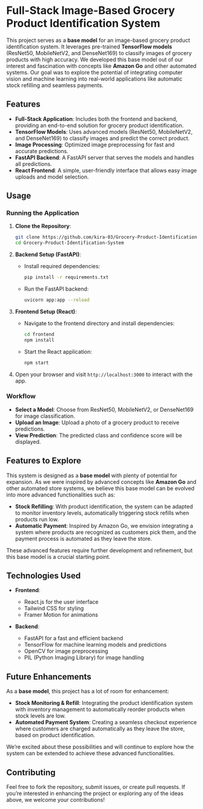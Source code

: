 # Full-Stack Image-Based Grocery Product Identification System

This project serves as a **base model** for an image-based grocery product identification system. It leverages pre-trained **TensorFlow models** (ResNet50, MobileNetV2, and DenseNet169) to classify images of grocery products with high accuracy. We developed this base model out of our interest and fascination with concepts like **Amazon Go** and other automated systems. Our goal was to explore the potential of integrating computer vision and machine learning into real-world applications like automatic stock refilling and seamless payments.

## Features

- **Full-Stack Application**: Includes both the frontend and backend, providing an end-to-end solution for grocery product identification.
- **TensorFlow Models**: Uses advanced models (ResNet50, MobileNetV2, and DenseNet169) to classify images and predict the correct product.
- **Image Processing**: Optimized image preprocessing for fast and accurate predictions.
- **FastAPI Backend**: A FastAPI server that serves the models and handles all predictions.
- **React Frontend**: A simple, user-friendly interface that allows easy image uploads and model selection.

## Usage

### Running the Application

1. **Clone the Repository**:
    ```bash
    git clone https://github.com/kira-03/Grocery-Product-Identification-System.git
    cd Grocery-Product-Identification-System
    ```

2. **Backend Setup (FastAPI)**:
   - Install required dependencies:
     ```bash
     pip install -r requirements.txt
     ```
   - Run the FastAPI backend:
     ```bash
     uvicorn app:app --reload
     ```

3. **Frontend Setup (React)**:
   - Navigate to the frontend directory and install dependencies:
     ```bash
     cd frontend
     npm install
     ```
   - Start the React application:
     ```bash
     npm start
     ```

4. Open your browser and visit `http://localhost:3000` to interact with the app.

### Workflow

- **Select a Model**: Choose from ResNet50, MobileNetV2, or DenseNet169 for image classification.
- **Upload an Image**: Upload a photo of a grocery product to receive predictions.
- **View Prediction**: The predicted class and confidence score will be displayed.

## Features to Explore

This system is designed as a **base model** with plenty of potential for expansion. As we were inspired by advanced concepts like **Amazon Go** and other automated store systems, we believe this base model can be evolved into more advanced functionalities such as:

- **Stock Refilling**: With product identification, the system can be adapted to monitor inventory levels, automatically triggering stock refills when products run low.
- **Automatic Payment**: Inspired by Amazon Go, we envision integrating a system where products are recognized as customers pick them, and the payment process is automated as they leave the store.

These advanced features require further development and refinement, but this base model is a crucial starting point.

## Technologies Used

- **Frontend**: 
  - React.js for the user interface
  - Tailwind CSS for styling
  - Framer Motion for animations
  
- **Backend**:
  - FastAPI for a fast and efficient backend
  - TensorFlow for machine learning models and predictions
  - OpenCV for image preprocessing
  - PIL (Python Imaging Library) for image handling
  
## Future Enhancements

As a **base model**, this project has a lot of room for enhancement:

- **Stock Monitoring & Refill**: Integrating the product identification system with inventory management to automatically reorder products when stock levels are low.
- **Automated Payment System**: Creating a seamless checkout experience where customers are charged automatically as they leave the store, based on product identification.

We’re excited about these possibilities and will continue to explore how the system can be extended to achieve these advanced functionalities.

## Contributing

Feel free to fork the repository, submit issues, or create pull requests. If you’re interested in enhancing the project or exploring any of the ideas above, we welcome your contributions!
